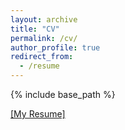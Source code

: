 ```yaml
---
layout: archive
title: "CV"
permalink: /cv/
author_profile: true
redirect_from:
  - /resume
---
```


{% include base_path %}

<a href="../images/resume.pdf" target="_blank">[My Resume]</a>
